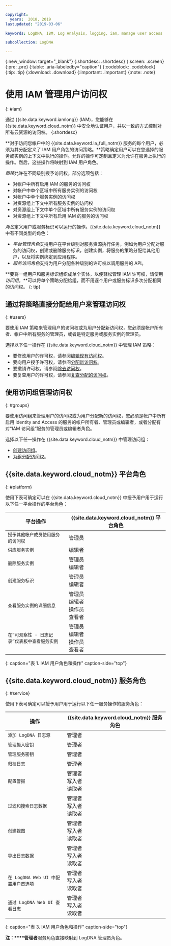 ```yaml
---

copyright:
  years:  2018, 2019
lastupdated: "2019-03-06"

keywords: LogDNA, IBM, Log Analysis, logging, iam, manage user access

subcollection: LogDNA

---
```


{:new_window: target="_blank"}
{:shortdesc: .shortdesc}
{:screen: .screen}
{:pre: .pre}
{:table: .aria-labeledby="caption"}
{:codeblock: .codeblock}
{:tip: .tip}
{:download: .download}
{:important: .important}
{:note: .note}

 
# 使用 IAM 管理用户访问权
{: #iam}

通过 {{site.data.keyword.iamlong}} (IAM)，您能够在 {{site.data.keyword.cloud_notm}} 中安全地认证用户，并以一致的方式控制对所有云资源的访问权。
{:shortdesc}

**对于访问您帐户中的 {{site.data.keyword.la_full_notm}} 服务的每个用户，必须为其分配定义了 IAM 用户角色的访问策略。**策略确定用户可以在您选择的服务或实例的上下文中执行的操作。允许的操作可定制且定义为允许在服务上执行的操作。然后，这些操作将映射到 IAM 用户角色。

*策略*允许在不同级别授予访问权。部分选项包括： 

* 对帐户中所有启用 IAM 的服务的访问权
* 对帐户中单个区域中所有服务实例的访问权
* 对帐户中单个服务实例的访问权
* 对资源组上下文中所有服务实例的访问权
* 对资源组上下文中单个区域中所有服务实例的访问权
* 对资源组上下文中所有启用 IAM 的服务的访问权

*角色*定义用户或服务标识可以运行的操作。{{site.data.keyword.cloud_notm}} 中有不同类型的角色：

* *平台管理角色*支持用户在平台级别对服务资源执行任务，例如为用户分配对服务的访问权，创建或删除服务标识，创建实例，将服务的策略分配给其他用户，以及将实例绑定到应用程序。
* *服务访问角色*支持为用户分配各种级别的许可权以调用服务的 API。

**要将一组用户和服务标识组织成单个实体，以便轻松管理 IAM 许可权，请使用*访问组*。**可以将单个策略分配给组，而不用逐个用户或服务标识多次分配相同的访问权。
{: tip}


## 通过将策略直接分配给用户来管理访问权
{: #users}

要使用 IAM 策略来管理用户的访问权或为用户分配新访问权，您必须是帐户所有者、帐户中所有服务的管理员，或者是特定服务或服务实例的管理员。 

选择以下任一操作在 {{site.data.keyword.cloud_notm}} 中管理 IAM 策略：

* 要修改用户的许可权，请参阅[编辑现有访问权](/docs/iam?topic=iam-iammanidaccser#edit_existing)。
* 要向用户授予许可权，请参阅[分配新访问权](/docs/iam?topic=iam-iammanidaccser#assign_new_access)。
* 要撤销许可权，请参阅[除去访问权](/docs/iam?topic=iam-iammanidaccser#removing_access)。
* 要复查用户的许可权，请参阅[复查分配的访问权](/docs/iam?topic=iam-iammanidaccser#review_your_access)。


## 使用访问组管理访问权
{: #groups}

要使用访问组来管理用户的访问权或为用户分配新的访问权，您必须是帐户中所有启用 Identity and Access 的服务的帐户所有者、管理员或编辑者，或者分配有对“IAM 访问组”服务的管理员或编辑者角色。 

选择以下任一操作在 {{site.data.keyword.cloud_notm}} 中管理访问组：

* [创建访问组](/docs/iam?topic=iam-groups#create_ag)。
* [为组分配访问权](/docs/iam?topic=iam-groups#access_ag)。



## {{site.data.keyword.cloud_notm}} 平台角色
{: #platform}

使用下表可确定可以在 {{site.data.keyword.cloud_notm}} 中授予用户用于运行以下任一平台操作的平台角色：

|平台操作|{{site.data.keyword.cloud_notm}} 平台角色| 
|-------------------------------------------------------------------------|------------------------------------------------------|
|`授予其他帐户成员使用服务的访问权`|管理员| 
|`供应服务实例`|编辑者| 
|`删除服务实例`|管理员</br>编辑者| 
|`创建服务标识`|管理员</br>编辑者|
|`查看服务实例的详细信息`|管理员</br>编辑者</br>操作员</br>查看者| 
|`在“可观察性 - 日志记录”仪表板中查看服务实例`|管理员</br>编辑者</br>操作员</br>查看者| 
{: caption="表 1. IAM 用户角色和操作" caption-side="top"}



## {{site.data.keyword.cloud_notm}} 服务角色
{: #service}

使用下表可确定可以授予用户用于运行以下任一服务操作的服务角色：

|操作| {{site.data.keyword.cloud_notm}} 服务角色| 
|-------------------------------------------------------------------------|------------------------------------------------------|
|`添加 LogDNA 日志源`|管理者|
| `管理摄入密钥`                                         |管理者|
| `管理服务密钥`                                         |管理者|
|`归档日志`|管理者|
|`配置警报`|管理者</br>写入者</br>读取者| 
| `过滤和搜索日志数据`                                   |管理者</br>写入者</br>读取者|
| `创建视图`                                             |管理者</br>写入者</br>读取者|
| `导出日志数据`                                         |管理者</br>写入者</br>读取者|
| `在 LogDNA Web UI 中配置用户首选项`                    |管理者</br>写入者</br>读取者|
| `通过 LogDNA Web UI 查看日志`                          |管理者</br>写入者</br>读取者| 
{: caption="表 3. IAM 用户角色和操作" caption-side="top"}


**注：****管理者**服务角色直接映射到 LogDNA 管理员角色。






